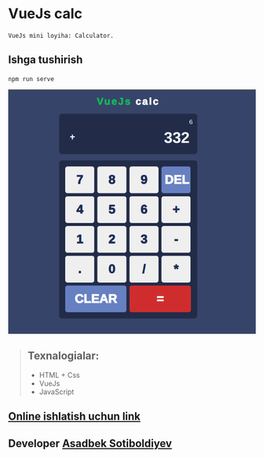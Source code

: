# VueJs calc
```
VueJs mini loyiha: Calculator.
```
## Ishga tushirish
```
npm run serve
```
![Project preview](calculator.png)

> ## Texnalogialar:
> - HTML + Css
> - VueJs 
> - JavaScript

## [Online ishlatish uchun link](https://a-vue-calc.netlify.app/)
## Developer [Asadbek Sotiboldiyev](https://https://github.com/asadbek-sotiboldiyev/)
